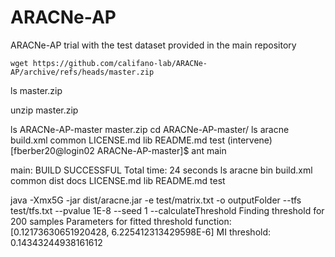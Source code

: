 # ARACNe-AP
ARACNe-AP trial with the test dataset provided in the main repository


	wget https://github.com/califano-lab/ARACNe-AP/archive/refs/heads/master.zip


 ls
master.zip  

unzip master.zip

 ls
ARACNe-AP-master  master.zip
cd ARACNe-AP-master/
 ls
aracne  build.xml  common  LICENSE.md  lib  README.md  test
(intervene) [fberber20@login02 ARACNe-AP-master]$ ant main


main:
BUILD SUCCESSFUL
Total time: 24 seconds
ls
aracne  bin  build.xml  common  dist  docs  LICENSE.md  lib  README.md  test

java -Xmx5G -jar dist/aracne.jar -e test/matrix.txt  -o outputFolder --tfs test/tfs.txt --pvalue 1E-8 --seed 1 --calculateThreshold
Finding threshold for 200 samples
Parameters for fitted threshold function: [0.12173630651920428, 6.225412313429598E-6]
MI threshold: 0.14343244938161612
